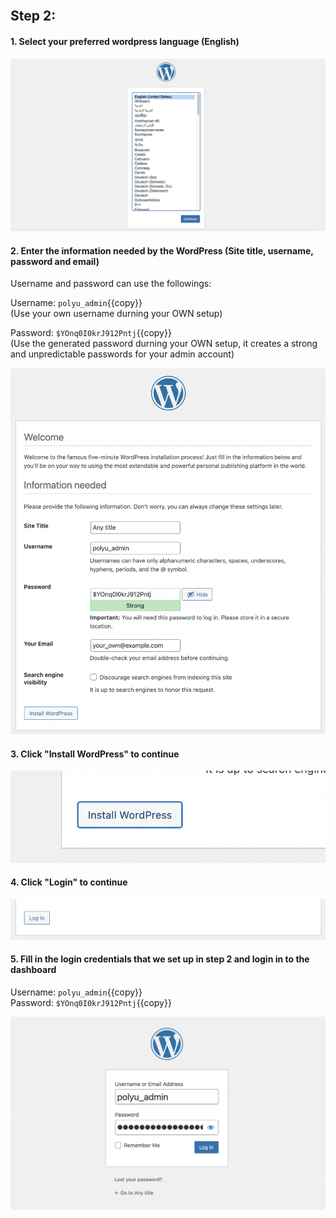 </br>

## Step 2:
#### 1. Select your preferred wordpress language (English)

![Image](./assets/lang.png)

#### 2. Enter the information needed by the WordPress (Site title, username, password and email)

Username and password can use the followings:</br>

Username: `polyu_admin`{{copy}}
</br>
(Use your own username durning your OWN setup)

Password: `$YOnq0I0krJ912Pntj`{{copy}}
</br>
(Use the generated password durning your OWN setup, it creates a strong and unpredictable passwords for your admin account)
</br>

![Image](./assets/info_fill.png)

#### 3. Click "Install WordPress" to continue

![Image](./assets/install.png)

#### 4. Click "Login" to continue

![Image](./assets/login.png)

#### 5. Fill in the login credentials that we set up in step 2 and login in to the dashboard

Username: `polyu_admin`{{copy}}
</br>
Password: `$YOnq0I0krJ912Pntj`{{copy}}
</br>

![Image](./assets/wp_login.png)
